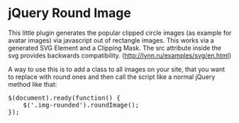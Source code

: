 jQuery Round Image
==================

This little plugin generates the popular clipped circle images (as example for avatar images) via javascript out of rectangle images.
This works via a generated SVG Element and a Clipping Mask. The src attribute inside the svg provides backwards compatibility. (http://lynn.ru/examples/svg/en.html)

A way to use this is to add a class to all images on your site, that you want to replace with round ones and then call the script like a normal jQuery method like that:

<pre>
$(document).ready(function() {
    $('.img-rounded').roundImage();
});
</pre>
